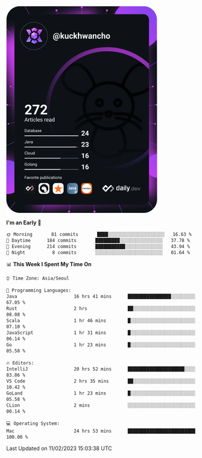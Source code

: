 <a href="https://app.daily.dev/kuckhwancho"><img src="https://github.com/kuckjwi0928/kuckjwi0928/blob/master/devcard.svg" width="400" alt="Kuckjwi Devcard"/></a>

<!--START_SECTION:waka-->
**I'm an Early 🐤** 

```text
🌞 Morning       81 commits       ████░░░░░░░░░░░░░░░░░░░░░   16.63 % 
🌆 Daytime      184 commits       █████████░░░░░░░░░░░░░░░░   37.78 % 
🌃 Evening      214 commits       ███████████░░░░░░░░░░░░░░   43.94 % 
🌙 Night          8 commits       ░░░░░░░░░░░░░░░░░░░░░░░░░   01.64 % 

```


📊 **This Week I Spent My Time On** 

```text
⌚︎ Time Zone: Asia/Seoul

💬 Programming Languages: 
Java                     16 hrs 41 mins      ████████████████░░░░░░░░░   67.05 % 
Rust                     2 hrs               ██░░░░░░░░░░░░░░░░░░░░░░░   08.08 % 
Scala                    1 hr 46 mins        █░░░░░░░░░░░░░░░░░░░░░░░░   07.10 % 
JavaScript               1 hr 31 mins        █░░░░░░░░░░░░░░░░░░░░░░░░   06.14 % 
Go                       1 hr 23 mins        █░░░░░░░░░░░░░░░░░░░░░░░░   05.58 % 

🔥 Editors: 
IntelliJ                 20 hrs 52 mins      █████████████████████░░░░   83.86 % 
VS Code                  2 hrs 35 mins       ██░░░░░░░░░░░░░░░░░░░░░░░   10.42 % 
GoLand                   1 hr 23 mins        █░░░░░░░░░░░░░░░░░░░░░░░░   05.58 % 
CLion                    2 mins              ░░░░░░░░░░░░░░░░░░░░░░░░░   00.14 % 

💻 Operating System: 
Mac                      24 hrs 53 mins      █████████████████████████   100.00 % 

```


 Last Updated on 11/02/2023 15:03:38 UTC
<!--END_SECTION:waka-->
